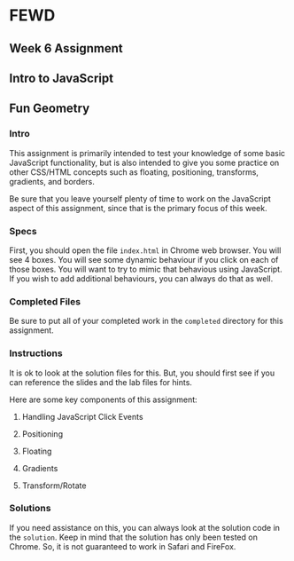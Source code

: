 # FEWD

## Week 6 Assignment
## Intro to JavaScript
## Fun Geometry

### Intro

This assignment is primarily intended to test your knowledge of
some basic JavaScript functionality, but is also intended
to give you some practice on other CSS/HTML concepts such as floating,
positioning, transforms, gradients, and borders.

Be sure that you leave yourself plenty of time to work on the JavaScript
aspect of this assignment, since that is the primary focus of this week.


### Specs

First, you should open the file `index.html` in Chrome web browser.  You will
see 4 boxes.  You will see some dynamic behaviour if you click on each of those
boxes.  You will want to try to mimic that behavious using JavaScript.  If you
wish to add additional behaviours, you can always do that as well.


### Completed Files

Be sure to put all of your completed work in the `completed` directory
for this assignment.


### Instructions

It is ok to look at the solution files for this.  But, you should first
see if you can reference the slides and the lab files for hints.

Here are some key components of this assignment:

1. Handling JavaScript Click Events

2. Positioning

3. Floating

4. Gradients

5. Transform/Rotate


### Solutions

If you need assistance on this, you can always look at the solution code in the `solution`.
Keep in mind that the solution has only been tested on Chrome.  So, it is not guaranteed to
work in Safari and FireFox.

